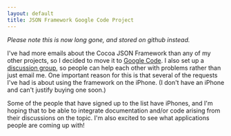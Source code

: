 ```yaml
---
layout: default
title: JSON Framework Google Code Project
---
```


*Please note this is now long gone, and stored on github instead.*

I've had more emails about the Cocoa JSON Framework than any of my other projects, so I decided to move it to <a href="http://code.google.com/p/json-framework/">Google Code</a>. I also set up a <a href="http://groups.google.com/group/json-framework">discussion group</a>, so people can help each other with problems rather than just email me. One important reason for this is that several of the requests I've had is about using the framework on the iPhone. (I don't have an iPhone and can't justify buying one soon.)

Some of the people that have signed up to the list have iPhones, and I'm hoping that to be able to integrate documentation and/or code arising from their discussions on the topic. I'm also excited to see what applications people are coming up with!
